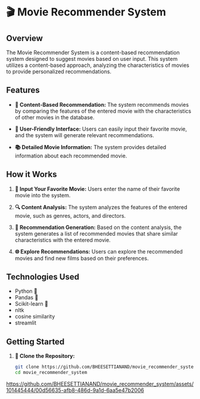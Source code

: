# 🎬 Movie Recommender System

## Overview

The Movie Recommender System is a content-based recommendation system designed to suggest movies based on user input.
This system utilizes a content-based approach, analyzing the characteristics of movies to provide personalized recommendations.

## Features

- **🌟 Content-Based Recommendation:**
  The system recommends movies by comparing the features of the entered movie with the characteristics of other movies in the database.

- **🎨 User-Friendly Interface:**
  Users can easily input their favorite movie, and the system will generate relevant recommendations.

- **📚 Detailed Movie Information:**
  The system provides detailed information about each recommended movie.

## How it Works

1. **🎥 Input Your Favorite Movie:**
   Users enter the name of their favorite movie into the system.

2. **🔍 Content Analysis:**
   The system analyzes the features of the entered movie, such as genres, actors, and directors.

3. **🎉 Recommendation Generation:**
   Based on the content analysis, the system generates a list of recommended movies that share similar characteristics with the entered movie.

4. **🌐 Explore Recommendations:**
   Users can explore the recommended movies and find new films based on their preferences.

## Technologies Used

- Python 🐍
- Pandas 🐼
- Scikit-learn 🧠
- nltk
- cosine similarity
- streamlit

## Getting Started

1. **👯 Clone the Repository:**
   ```bash
   git clone https://github.com/BHEESETTIANAND/movie_recommender_system.git
   cd movie_recommender_system

  https://github.com/BHEESETTIANAND/movie_recommender_system/assets/101445444/00d56635-afb8-486d-9a1d-6aa5e47b2006

